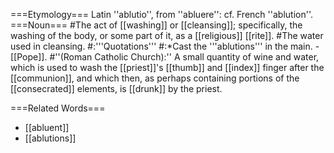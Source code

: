===Etymology===
Latin ''ablutio'', from ''abluere'': cf. French ''ablution''.
===Noun===
#The act of [[washing]] or [[cleansing]]; specifically, the washing of the body, or some part of it, as a [[religious]] [[rite]].
#The water used in cleansing.
#:'''Quotations'''
#:*Cast the '''ablutions''' in the main. - [[Pope]].
#''(Roman Catholic Church):'' A small quantity of wine and water, which is used to wash the [[priest]]'s [[thumb]] and [[index]] finger after the [[communion]], and which then, as perhaps containing portions of the [[consecrated]] elements, is [[drunk]] by the priest.

===Related Words===
* [[abluent]]
* [[ablutions]]